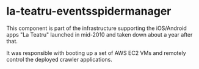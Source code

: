 # la-teatru-eventsspidermanager

This component is part of the infrastructure supporting the iOS/Android apps "La Teatru" launched in mid-2010 and taken down about a year after that.

It was responsible with booting up a set of AWS EC2 VMs and remotely control the deployed crawler applications.
